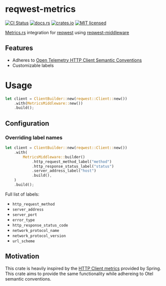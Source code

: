 # reqwest-metrics

[![CI Status](https://github.com/ranger-ross/reqwest-metrics/workflows/Test/badge.svg)](https://github.com/ranger-ross/reqwest-metrics/actions)
[![docs.rs](https://docs.rs/reqwest-metrics/badge.svg)](https://docs.rs/reqwest-metrics)
[![crates.io](https://img.shields.io/crates/v/reqwest-metrics.svg)](https://crates.io/crates/reqwest-metrics)
[![MIT licensed](https://img.shields.io/badge/license-MIT-blue.svg)](https://github.com/ranger-ross/reqwest-metrics/blob/master/LICENSE)

[Metrics.rs](https://metrics.rs/) integration for [reqwest](https://docs.rs/reqwest/latest/reqwest/) using [reqwest-middleware](https://docs.rs/reqwest-middleware/latest/reqwest_middleware/)

## Features 

* Adheres to [Open Telemetry HTTP Client Semantic Conventions](https://opentelemetry.io/docs/specs/semconv/http/http-metrics/#http-client)
* Customizable labels

# Usage

```rust
let client = ClientBuilder::new(reqwest::Client::new())
    .with(MetricsMiddleware::new())
    .build();
```

## Configuration

### Overriding label names

```rust
let client = ClientBuilder::new(reqwest::Client::new())
    .with(
        MetricsMiddleware::builder()
            .http_request_method_label("method")
            .http_response_status_label("status")
            .server_address_label("host")
            .build(),
    )
    .build();
```

Full list of labels:
* `http_request_method`
* `server_address`
* `server_port`
* `error_type`
* `http_response_status_code`
* `network_protocol_name`
* `network_protocol_version`
* `url_scheme`

## Motivation

This crate is heavily inspired by the [HTTP Client metrics](https://docs.spring.io/spring-boot/reference/actuator/metrics.html#actuator.metrics.supported.http-clients) provided by Spring. This crate aims to provide the same functionality while adhereing to Otel semantic conventions.

